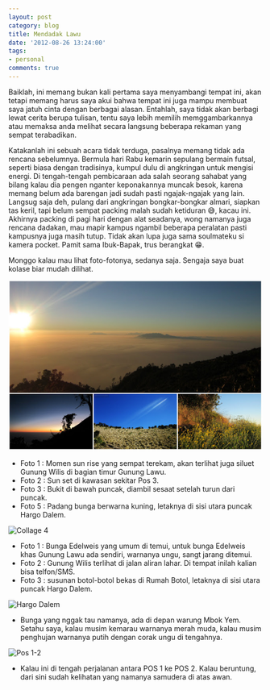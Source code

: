 ```yaml
---
layout: post
category: blog
title: Mendadak Lawu
date: '2012-08-26 13:24:00'
tags:
- personal
comments: true
---
```


Baiklah, ini memang bukan kali pertama saya menyambangi tempat ini, akan tetapi memang harus saya akui bahwa tempat ini juga mampu membuat saya jatuh cinta dengan berbagai alasan. Entahlah, saya tidak akan berbagi lewat cerita berupa tulisan, tentu saya lebih memilih memggambarkannya atau memaksa anda melihat secara langsung beberapa rekaman yang sempat terabadikan.

Katakanlah ini sebuah acara tidak terduga, pasalnya memang tidak ada rencana sebelumnya. Bermula hari Rabu kemarin sepulang bermain futsal, seperti biasa dengan tradisinya, kumpul dulu di angkringan untuk mengisi energi. Di tengah-tengah pembicaraan ada salah seorang sahabat yang bilang kalau dia pengen nganter keponakannya muncak besok, karena memang belum ada
barengan jadi sudah pasti ngajak-ngajak yang lain. Langsug saja deh, pulang dari angkringan bongkar-bongkar almari, siapkan tas keril, tapi belum sempat packing malah sudah ketiduran :sweat_smile:, kacau ini. Akhirnya packing di pagi hari dengan alat seadanya, wong namanya juga rencana dadakan, mau mapir kampus ngambil beberapa peralatan pasti kampusnya juga masih tutup. Tidak akan lupa juga sama soulmateku si kamera pocket. Pamit sama Ibuk-Bapak, trus berangkat :grin:.

Monggo kalau mau lihat foto-fotonya, sedanya saja. Sengaja saya buat kolase biar mudah dilihat.

![Collage 2](/images/2012/08/collage-2.jpg)

* Foto 1 : Momen sun rise yang sempat terekam, akan terlihat juga siluet Gunung Wilis di bagian timur Gunung Lawu.
* Foto 2 : Sun set di kawasan sekitar Pos 3.
* Foto 3 : Bukit di bawah puncak, diambil sesaat setelah turun dari puncak.
* Foto 5 : Padang bunga berwarna kuning, letaknya di sisi utara puncak Hargo Dalem.

![Collage 4](http://4.bp.blogspot.com/-bfAMDMf4Mko/UDnEtdc919I/AAAAAAAAA8o/JsgMM_B8QfA/s640/collage+4.jpg)

* Foto 1 : Bunga Edelweis yang umum di temui, untuk bunga Edelweis khas Gunung Lawu ada sendiri, warnanya ungu, sangt jarang ditemui.
* Foto 2 : Gunung Wilis terlihat di jalan aliran lahar. Di tempat inilah kalian bisa telfon/SMS.
* Foto 3 : susunan botol-botol bekas di Rumah Botol, letaknya di sisi utara puncak Hargo Dalem.

![Hargo Dalem](http://farm8.staticflickr.com/7250/7855048748_bae345e373_b.jpg)

* Bunga yang nggak tau namanya, ada di depan warung Mbok Yem. Setahu saya, kalau musim kemarau warnanya merah muda, kalau musim penghujan warnanya putih dengan corak ungu di tengahnya.

![Pos 1-2](http://2.bp.blogspot.com/-SHvb-Q2uNNk/UDnHh0CBTBI/AAAAAAAAA9A/vOGFh8nXbII/s640/IMG_1906+copy+2.jpg)

* Kalau ini di tengah perjalanan antara POS 1 ke POS 2. Kalau beruntung, dari sini sudah kelihatan yang namanya samudera di atas awan.
